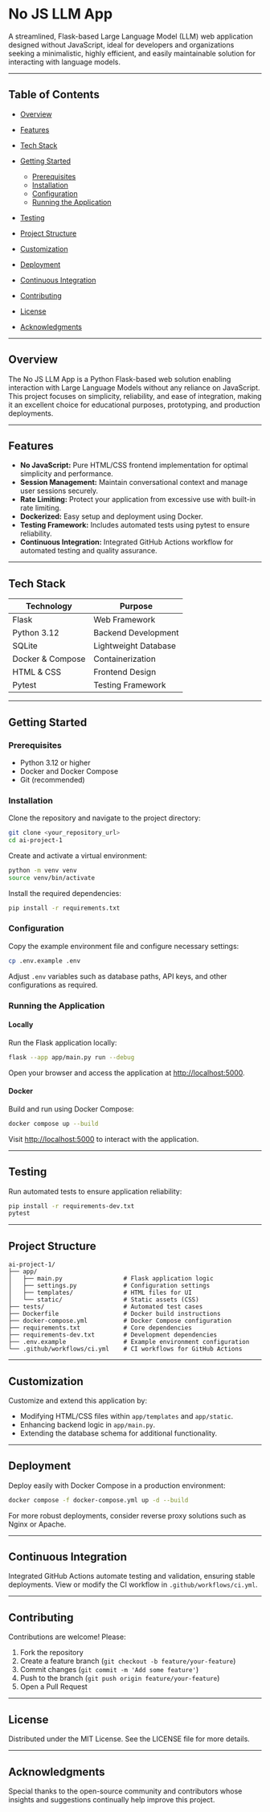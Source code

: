 # No JS LLM App

A streamlined, Flask-based Large Language Model (LLM) web application designed without JavaScript, ideal for developers and organizations seeking a minimalistic, highly efficient, and easily maintainable solution for interacting with language models.

---

## Table of Contents

* [Overview](#overview)
* [Features](#features)
* [Tech Stack](#tech-stack)
* [Getting Started](#getting-started)

  * [Prerequisites](#prerequisites)
  * [Installation](#installation)
  * [Configuration](#configuration)
  * [Running the Application](#running-the-application)
* [Testing](#testing)
* [Project Structure](#project-structure)
* [Customization](#customization)
* [Deployment](#deployment)
* [Continuous Integration](#continuous-integration)
* [Contributing](#contributing)
* [License](#license)
* [Acknowledgments](#acknowledgments)

---

## Overview

The No JS LLM App is a Python Flask-based web solution enabling interaction with Large Language Models without any reliance on JavaScript. This project focuses on simplicity, reliability, and ease of integration, making it an excellent choice for educational purposes, prototyping, and production deployments.

---

## Features

* **No JavaScript:** Pure HTML/CSS frontend implementation for optimal simplicity and performance.
* **Session Management:** Maintain conversational context and manage user sessions securely.
* **Rate Limiting:** Protect your application from excessive use with built-in rate limiting.
* **Dockerized:** Easy setup and deployment using Docker.
* **Testing Framework:** Includes automated tests using pytest to ensure reliability.
* **Continuous Integration:** Integrated GitHub Actions workflow for automated testing and quality assurance.

---

## Tech Stack

| Technology       | Purpose              |
| ---------------- | -------------------- |
| Flask            | Web Framework        |
| Python 3.12      | Backend Development  |
| SQLite           | Lightweight Database |
| Docker & Compose | Containerization     |
| HTML & CSS       | Frontend Design      |
| Pytest           | Testing Framework    |

---

## Getting Started

### Prerequisites

* Python 3.12 or higher
* Docker and Docker Compose
* Git (recommended)

### Installation

Clone the repository and navigate to the project directory:

```bash
git clone <your_repository_url>
cd ai-project-1
```

Create and activate a virtual environment:

```bash
python -m venv venv
source venv/bin/activate
```

Install the required dependencies:

```bash
pip install -r requirements.txt
```

### Configuration

Copy the example environment file and configure necessary settings:

```bash
cp .env.example .env
```

Adjust `.env` variables such as database paths, API keys, and other configurations as required.

### Running the Application

#### Locally

Run the Flask application locally:

```bash
flask --app app/main.py run --debug
```

Open your browser and access the application at [http://localhost:5000](http://localhost:5000).

#### Docker

Build and run using Docker Compose:

```bash
docker compose up --build
```

Visit [http://localhost:5000](http://localhost:5000) to interact with the application.

---

## Testing

Run automated tests to ensure application reliability:

```bash
pip install -r requirements-dev.txt
pytest
```

---

## Project Structure

```
ai-project-1/
├── app/
│   ├── main.py                 # Flask application logic
│   ├── settings.py             # Configuration settings
│   ├── templates/              # HTML files for UI
│   └── static/                 # Static assets (CSS)
├── tests/                      # Automated test cases
├── Dockerfile                  # Docker build instructions
├── docker-compose.yml          # Docker Compose configuration
├── requirements.txt            # Core dependencies
├── requirements-dev.txt        # Development dependencies
├── .env.example                # Example environment configuration
└── .github/workflows/ci.yml    # CI workflows for GitHub Actions
```

---

## Customization

Customize and extend this application by:

* Modifying HTML/CSS files within `app/templates` and `app/static`.
* Enhancing backend logic in `app/main.py`.
* Extending the database schema for additional functionality.

---

## Deployment

Deploy easily with Docker Compose in a production environment:

```bash
docker compose -f docker-compose.yml up -d --build
```

For more robust deployments, consider reverse proxy solutions such as Nginx or Apache.

---

## Continuous Integration

Integrated GitHub Actions automate testing and validation, ensuring stable deployments. View or modify the CI workflow in `.github/workflows/ci.yml`.

---

## Contributing

Contributions are welcome! Please:

1. Fork the repository
2. Create a feature branch (`git checkout -b feature/your-feature`)
3. Commit changes (`git commit -m 'Add some feature'`)
4. Push to the branch (`git push origin feature/your-feature`)
5. Open a Pull Request

---

## License

Distributed under the MIT License. See the LICENSE file for more details.

---

## Acknowledgments

Special thanks to the open-source community and contributors whose insights and suggestions continually help improve this project.
